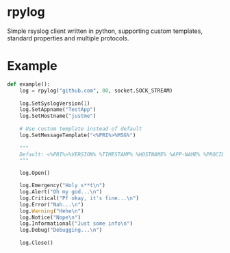 # rpylog
Simple rsyslog client written in python, supporting custom templates, standard properties and multiple protocols.


# Example

```python
def example():
    log = rpylog("github.com", 80, socket.SOCK_STREAM)
    
    log.SetSyslogVersion(1)
    log.SetAppname("TestApp")
    log.SetHostname("justme")
    
    # Use custom template instead of default
    log.SetMessageTemplate("<%PRI%>%MSG%")
    
    """
    Default: <%PRI%>%VERSION% %TIMESTAMP% %HOSTNAME% %APP-NAME% %PROCID% %MSGID% %MSG%
    """

    log.Open()

    log.Emergency("Holy s**t\n")
    log.Alert("Oh my god...\n")
    log.Critical("Pf okay, it's fine...\n")
    log.Error("Nah...\n")
    log.Warning("Hehe\n")
    log.Notice("Nope\n")
    log.Informational("Just some info\n")
    log.Debug("Debugging...\n")
    
    log.Close()
```

